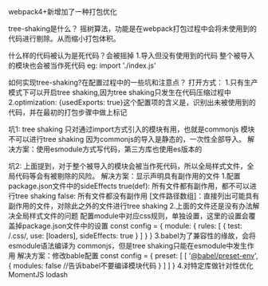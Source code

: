 webpack4+新增加了一种打包优化

tree-shaking是什么？
摇树算法，功能是在webpack打包过程中会将未使用到的代码进行剔除。从而缩小打包体积。

什么样的代码被认为是死代码？会被摇掉
1.导入但没有使用到的代码
整个被导入的模块也会被当作死代码
eg: import './index.js'

如何实现tree-shaking?在配置过程中的一些坑和注意点？
打开方式：
1.只有生产模式下可以开启tree shaking,因为tree shaking只发生在代码压缩过程中
2.optimization: {usedExports: true}这个配置项的含义是，识别出未被使用到的代码，并在最初的打包步骤中做上标记

坑1: tree shaking 只对通过import方式引入的模块有用，也就是commonjs 模块不可以进行tree shaking
因为commonjs的导入是静态的，一次性全部导入。
解决方案：使用esmodule方式写代码，第三方库也使用es版本的

坑2: 上面提到，对于整个被导入的模块会被当作死代码，所以全局样式文件，全局代码等会有被剔除的风险。
解决方案：显示声明具有副作用的文件
1.配置package.json文件中的sideEffects
true(def): 所有文件都有副作用，都不可以进行tree shaking
false: 所有文件都没有副作用
[文件路径数组]：直接列出可能具有副作用的文件，对除此之外的文件进行tree shaking
2.上面的文件还是没有办法解决全局样式文件的问题
配置module中对应css规则，单独设置，这里的设置会覆盖掉package.json文件中的设置
const config = {
    module: {
        rules: [
            {
                test: /\.css/,
                use: [loaders],
                sideEffects: true
            }
        ]
    }
}
3.babel为了兼容性的缘故，会将esmodule语法编译为 commonjs，但是tree shaking只能在esmodule中发生作用
解决方案：修改bable配置
const config = {
    preset: [
        [
            '[@babel/preset-env](http://twitter.com/babel/preset-env)',
            {
                modules: false //告诉babel不要编译模块代码
            }
        ]
    ]
}
4.对特定库做针对性优化
MomentJS
lodash